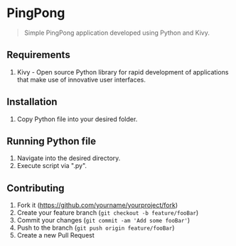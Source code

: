 # PingPong
> Simple PingPong application developed using Python and Kivy.

## Requirements
1. Kivy - Open source Python library for rapid development of applications that make use of innovative user interfaces.

## Installation
1. Copy Python file into your desired folder.

## Running Python file
1. Navigate into the desired directory.
2. Execute script via ".py".

## Contributing
1. Fork it (<https://github.com/yourname/yourproject/fork>)
2. Create your feature branch (`git checkout -b feature/fooBar`)
3. Commit your changes (`git commit -am 'Add some fooBar'`)
4. Push to the branch (`git push origin feature/fooBar`)
5. Create a new Pull Request
